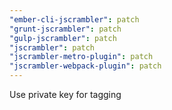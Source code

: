 ```yaml
---
"ember-cli-jscrambler": patch
"grunt-jscrambler": patch
"gulp-jscrambler": patch
"jscrambler": patch
"jscrambler-metro-plugin": patch
"jscrambler-webpack-plugin": patch
---
```


Use private key for tagging
